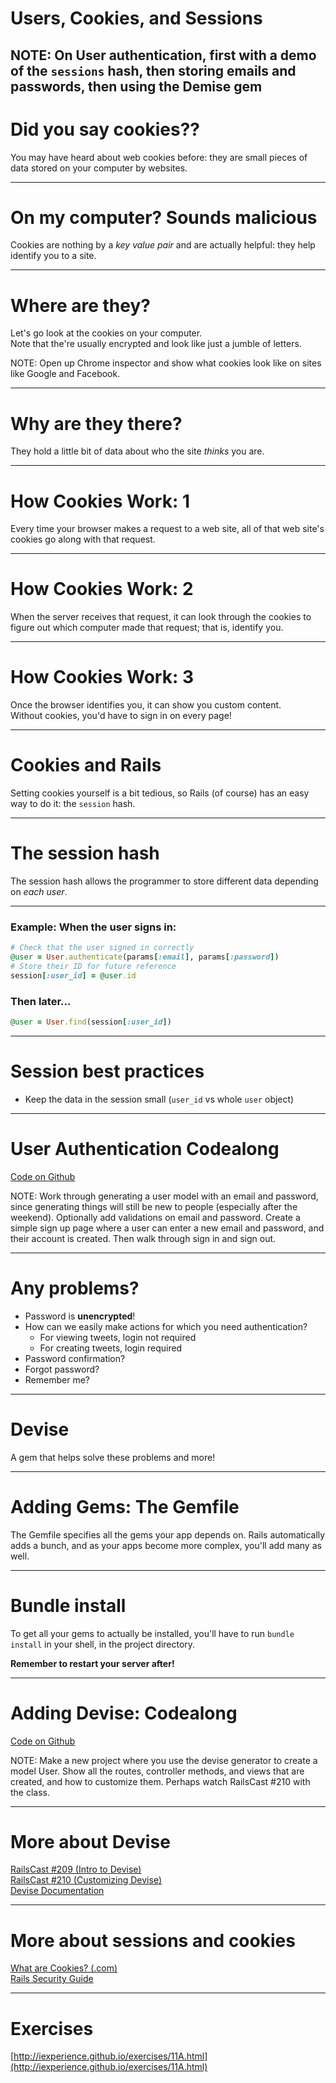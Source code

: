 # Users, Cookies, and Sessions

NOTE: On User authentication, first with a demo of the `sessions` hash,
then storing emails and passwords, then using the Demise gem
---

# Did you say cookies??

You may have heard about web cookies before: they are small pieces of data stored on your computer by websites. 

---

# On my computer? Sounds malicious

Cookies are nothing by a *key value pair* and are actually helpful: they help identify you to a site. 

---

# Where are they?

Let's go look at the cookies on your computer.  
Note that the're usually encrypted and look like just a jumble of letters.

NOTE: Open up Chrome inspector and show what cookies look like on sites like Google and Facebook.

---

# Why are they there?

They hold a little bit of data about who the site *thinks* you are.  

---

# How Cookies Work: 1

Every time your browser makes a request to a web site, all of that web site's cookies go along with that request. 

---

# How Cookies Work: 2

When the server receives that request, it can look through the cookies to figure out which computer made that request; that is, identify you.

---

# How Cookies Work: 3

Once the browser identifies you, it can show you custom content.  
Without cookies, you'd have to sign in on every page! 

---

# Cookies and Rails

Setting cookies yourself is a bit tedious, so Rails (of course) has an easy way to do it: the `session` hash.

---

# The session hash

The session hash allows the programmer to store different data depending on *each user*.

---

### Example: When the user signs in:

```ruby
# Check that the user signed in correctly
@user = User.authenticate(params[:email], params[:password])
# Store their ID for future reference
session[:user_id] = @user.id
```

### Then later...
```ruby
@user = User.find(session[:user_id])
```
---

# Session best practices

- Keep the data in the session small (`user_id` vs whole `user` object)

---

# User Authentication Codealong

[Code on Github](https://github.com/iExperience/session_practice/tree/5ecad5eaa98b4cbf45ac90d9fe24f1e8be4158d0)

NOTE: Work through generating a user model with an email and password, since generating things will still be new to people (especially after the weekend). Optionally add validations on email and password. Create a simple sign up page where a user can enter a new email and password, and their account is created. Then walk through sign in and sign out.

---

# Any problems?

- Password is **unencrypted**!
- How can we easily make actions for which you need authentication?
  - For viewing tweets, login not required
  - For creating tweets, login required
- Password confirmation?
- Forgot password?
- Remember me?

---

# Devise

A gem that helps solve these problems and more!

---

# Adding Gems: The Gemfile

The Gemfile specifies all the gems your app depends on. Rails automatically adds a bunch, and as your apps become more complex, you'll add many as well.

---

# Bundle install

To get all your gems to actually be installed, you'll have to run `bundle install` in your shell, in the project directory.  

**Remember to restart your server after!**  

---

# Adding Devise: Codealong

[Code on Github](https://github.com/iExperience/devise_practice/tree/1999561779d4ae07b5d83c2756658e9ab82fc888)

NOTE: Make a new project where you use the devise generator to create a model User. Show all the routes, controller methods, and views that are created, and how to customize them. Perhaps watch RailsCast #210 with the class. 

---

# More about Devise

[RailsCast #209 (Intro to Devise)](http://railscasts.com/episodes/209-introducing-devise)  
[RailsCast #210 (Customizing Devise)](http://railscasts.com/episodes/210-customizing-devise)  
[Devise Documentation](http://devise.plataformatec.com.br/)

---

# More about sessions and cookies

[What are Cookies? (.com)](http://www.whatarecookies.com)  
[Rails Security Guide](http://guides.rubyonrails.org/security.html)

---

# Exercises

[http://iexperience.github.io/exercises/11A.html](http://iexperience.github.io/exercises/11A.html)
